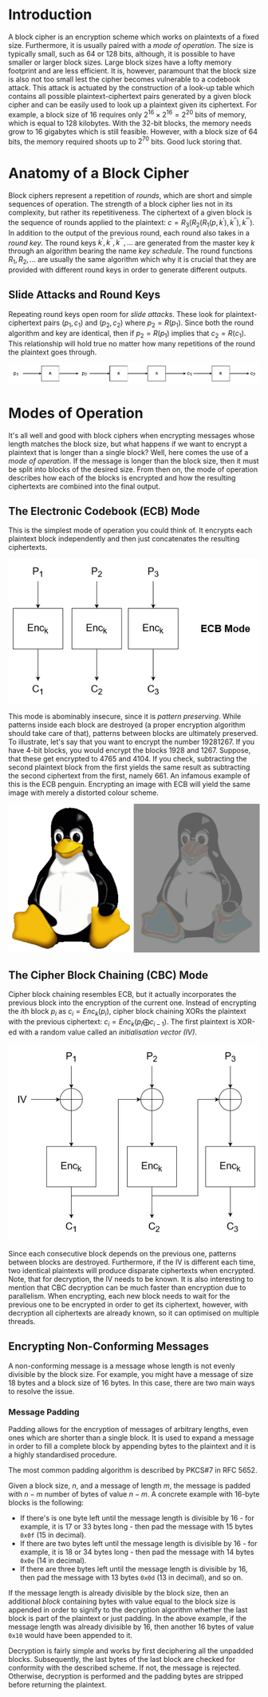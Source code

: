 # Introduction
A block cipher is an encryption scheme which works on plaintexts of a fixed size. Furthermore, it is usually paired with a *mode of operation*. The size is typically small, such as 64 or 128 bits, although, it is possible to have smaller or larger block sizes. Large block sizes have a lofty memory footprint and are less efficient. It is, however, paramount that the block size is also not too small lest the cipher becomes vulnerable to a codebook attack. This attack is actuated by the construction of a look-up table which contains all possible plaintext-ciphertext pairs generated by a given block cipher and can be easily used to look up a plaintext given its ciphertext. For example, a block size of 16 requires only $2^{16} \times 2^{16} = 2^{20}$ bits of memory, which is equal to 128 kilobytes. With the 32-bit blocks, the memory needs grow to 16 gigabytes which is still feasible. However, with a block size of 64 bits, the memory required shoots up to $2^{70}$ bits. Good luck storing that.

# Anatomy of a Block Cipher
Block ciphers represent a repetition of *rounds*, which are short and simple sequences of operation. The strength of a block cipher lies not in its complexity, but rather its repetitiveness. The ciphertext of a given block is the sequence of rounds applied to the plaintext: $c = R_3(R_2(R_1(p, {k^{\prime}}), {k^{\prime\prime}}),{k^{\prime\prime\prime}})$. In addition to the output of the previous round, each round also takes in a *round key*. The round keys $k^{\prime},k^{\prime\prime},k^{\prime\prime\prime},...$ are generated from the master key $k$ through an algorithm bearing the name *key schedule*. The round functions $R_1, R_2,...$ are usually the same algorithm which why it is crucial that they are provided with different round keys in order to generate different outputs.

## Slide Attacks and Round Keys
Repeating round keys open room for *slide attacks*. These look for plaintext-ciphertext pairs $(p_1, c_1)$ and $(p_2, c_2)$ where $p_2 = R(p_1)$. Since both the round algorithm and key are identical, then if $p_2 = R(p_1)$ implies that $c_2 = R(c_1)$. This relationship will hold true no matter how many repetitions of the round the plaintext goes through.

![](Resources/Images/Block_Cipher_Slide_Attack.png)

# Modes of Operation
It's all well and good with block ciphers when encrypting messages whose length matches the block size, but what happens if we want to encrypt a plaintext that is longer than a single block? Well, here comes the use of a *mode of operation*. If the message is longer than the block size, then it must be split into blocks of the desired size. From then on, the mode of operation describes how each of the blocks is encrypted and how the resulting ciphertexts are combined into the final output.

## The Electronic Codebook (ECB) Mode
This is the simplest mode of operation you could think of. It encrypts each plaintext block independently and then just concatenates the resulting ciphertexts. 

![](Resources/Images/Block_Cipher_ECB_Encrypt.png)

This mode is abominably insecure, since it is *pattern preserving*. While patterns inside each block are destroyed (a proper encryption algorithm should take care of that), patterns between blocks are ultimately preserved. To illustrate, let's say that you want to encrypt the number 19281267. If you have 4-bit blocks, you would encrypt the blocks 1928 and 1267. Suppose, that these get encrypted to 4765 and 4104. If you check, subtracting the second plaintext block from the first yields the same result as subtracting the second ciphertext from the first, namely 661. An infamous example of this is the ECB penguin. Encrypting an image with ECB will yield the same image with merely a distorted colour scheme.

![](Resources/Images/Block_Cipher_ECB_Penguin.png)

## The Cipher Block Chaining (CBC) Mode
Cipher block chaining resembles ECB, but it actually incorporates the previous block into the encryption of the current one. Instead of encrypting the $i$th block $p_i$ as $c_i = Enc_k(p_i)$, cipher block chaining XORs the plaintext with the previous ciphertext: $c_i = Enc_k(p_i \bigoplus c_{i-1})$. The first plaintext is XOR-ed with a random value called an *initialisation vector (IV)*.

![](Resources/Images/Block_Cipher_CBC_Encrypt.png)

Since each consecutive block depends on the previous one, patterns between blocks are destroyed. Furthermore, if the IV is different each time, two identical plaintexts will produce disparate ciphertexts when encrypted. Note, that for decryption, the IV needs to be known. It is also interesting to mention that CBC decryption can be much faster than encryption due to parallelism. When encrypting, each new block needs to wait for the previous one to be encrypted in order to get its ciphertext, however, with decryption all ciphertexts are already known, so it can optimised on multiple threads.

## Encrypting Non-Conforming Messages
A non-conforming message is a message whose length is not evenly divisible by the block size. For example, you might have a message of size 18 bytes and a block size of 16 bytes. In this case, there are two main ways to resolve the issue.

### Message Padding
Padding allows for the encryption of messages of arbitrary lengths, even ones which are shorter than a single block. It is used to expand a message in order to fill a complete block by appending bytes to the plaintext and it is a highly standardised procedure. 

The most common padding algorithm is described by PKCS#7 in RFC 5652.

Given a block size, $n$, and a message of length $m$, the message is padded with $n-m$ number of bytes of value $n-m$.  A concrete example with 16-byte blocks is the following:
- If there's is one byte left until the message length is divisible by 16 - for example, it is 17 or 33 bytes long - then pad the message with 15 bytes `0x0f` (15 in decimal).
- If there are two bytes left until the message length is divisible by 16 - for example, it is 18 or 34 bytes long - then pad the message with 14 bytes `0x0e` (14 in decimal).
- If there are three bytes left until the message length is divisible by 16, then pad the message with 13 bytes `0x0d` (13 in decimal), and so on.

If the message length is already divisible by the block size, then an additional *block* containing bytes with value equal to the block size is appended in order to signify to the decryption algorithm whether the last block is part of the plaintext or just padding. In the above example, if the message length was already divisible by 16, then another 16 bytes of value `0x10` would have been appended to it.

Decryption is fairly simple and works by first deciphering all the unpadded blocks. Subsequently, the last bytes of the last block are checked for conformity with the described scheme. If not, the message is rejected. Otherwise, decryption is performed and the padding bytes are stripped before returning the plaintext.